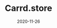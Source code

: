 ---
title: "Carrd.store"
date: 2020-11-26
description: A collection of Carrd.co templates for your next project's landing page
weight: 2
link: https://carrd.store/
repo: https://carrd.store/
icon: /assets/images/carrd-store-favicon.ico
# icon: 🤫
---